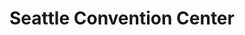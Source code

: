 ---
title: "Seattle Convention Center"
hashtag: seattle-convention-center
borders:
  - First Hill
  - Freeway Park
tags:
  - Seattle
---